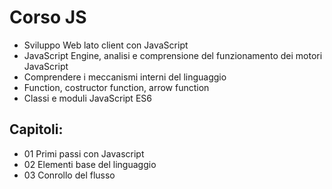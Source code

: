 # Corso JS

- Sviluppo Web lato client con JavaScript
- JavaScript Engine, analisi e comprensione del funzionamento dei motori JavaScript
- Comprendere i meccanismi interni del linguaggio
- Function, costructor function, arrow function
- Classi e moduli JavaScript ES6

## Capitoli:

- 01 Primi passi con Javascript
- 02 Elementi base del linguaggio
- 03 Conrollo del flusso
